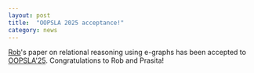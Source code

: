 ```yaml
---
layout: post
title:  "OOPSLA 2025 acceptance!"
category: news
---
```


[Rob](https://robd.io/)'s paper on relational reasoning using e-graphs has been accepted to [OOPSLA'25](https://2025.splashcon.org/track/OOPSLA). Congratulations to Rob and Prasita!
